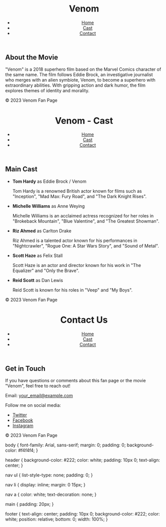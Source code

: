 <!DOCTYPE html>
<html lang="en">
<head>
    <meta charset="UTF-8">
    <meta name="viewport" content="width=device-width, initial-scale=1.0">
    <title>Venom - Home</title>
    <link rel="stylesheet" href="styles.css">
</head>
<body>
    <header>
        <h1>Venom</h1>
        <nav>
            <ul>
                <li><a href="index.html">Home</a></li>
                <li><a href="cast.html">Cast</a></li>
                <li><a href="contact.html">Contact</a></li>
            </ul>
        </nav>
    </header>
    <main>
        <section>
            <h2>About the Movie</h2>
            <p>
                "Venom" is a 2018 superhero film based on the Marvel Comics character of the same name. 
                The film follows Eddie Brock, an investigative journalist who merges with an alien symbiote, Venom, 
                to become a superhero with extraordinary abilities. With gripping action and dark humor, the film explores themes of identity and morality.
            </p>
        </section>
    </main>
    <footer>
        <p>&copy; 2023 Venom Fan Page</p>
    </footer>
</body>
</html>
<html lang="en">
<head>
    <meta charset="UTF-8">
    <meta name="viewport" content="width=device-width, initial-scale=1.0">
    <title>Venom - Cast</title>
    <link rel="stylesheet" href="styles.css">
</head>
<body>
    <header>
        <h1>Venom - Cast</h1>
        <nav>
            <ul>
                <li><a href="index.html">Home</a></li>
                <li><a href="cast.html">Cast</a></li>
                <li><a href="contact.html">Contact</a></li>
            </ul>
        </nav>
    </header>
    <main>
        <section>
            <h2>Main Cast</h2>
            <ul>
                <li>
                    <strong>Tom Hardy</strong> as Eddie Brock / Venom
                    <p>Tom Hardy is a renowned British actor known for films such as "Inception", "Mad Max: Fury Road", and "The Dark Knight Rises".</p>
                </li>
                <li>
                    <strong>Michelle Williams</strong> as Anne Weying
                    <p>Michelle Williams is an acclaimed actress recognized for her roles in "Brokeback Mountain", "Blue Valentine", and "The Greatest Showman".</p>
                </li>
                <li>
                    <strong>Riz Ahmed</strong> as Carlton Drake
                    <p>Riz Ahmed is a talented actor known for his performances in "Nightcrawler", "Rogue One: A Star Wars Story", and "Sound of Metal".</p>
                </li>
                <li>
                    <strong>Scott Haze</strong> as Felix Stall
                    <p>Scott Haze is an actor and director known for his work in "The Equalizer" and "Only the Brave".</p>
                </li>
                <li>
                    <strong>Reid Scott</strong> as Dan Lewis
                    <p>Reid Scott is known for his roles in "Veep" and "My Boys".</p>
                </li>
            </ul>
        </section>
    </main>
    <footer>
        <p>&copy; 2023 Venom Fan Page</p>
    </footer>
</body>
</html>
<html lang="en">
<head>
    <meta charset="UTF-8">
    <meta name="viewport" content="width=device-width, initial-scale=1.0">
    <title>Venom - Contact</title>
    <link rel="stylesheet" href="styles.css">
</head>
<body>
    <header>
        <h1>Contact Us</h1>
        <nav>
            <ul>
                <li><a href="index.html">Home</a></li>
                <li><a href="cast.html">Cast</a></li>
                <li><a href="contact.html">Contact</a></li>
            </ul>
        </nav>
    </header>
    <main>
        <section>
            <h2>Get in Touch</h2>
            <p>If you have questions or comments about this fan page or the movie "Venom", feel free to reach out!</p>
            <p>Email: <a href="mailto:melora.miller35@gmail.com">your_email@example.com</a></p>
            <p>Follow me on social media:</p>
            <ul>
                <li><a href="https://twitter.com" target="@SumLike2Smoke2">Twitter</a></li>
                <li><a href="https://facebook.com" target="MeloraLeigh">Facebook</a></li>
                <li><a href="https://instagram.com" target="cannabliss.g59">Instagram</a></li>
            </ul>
        </section>
    </main>
    <footer>
        <p>&copy; 2023 Venom Fan Page</p>
    </footer>
</body>
</html>
body {
    font-family: Arial, sans-serif;
    margin: 0;
    padding: 0;
    background-color: #f4f4f4;
}

header {
    background-color: #222;
    color: white;
    padding: 10px 0;
    text-align: center;
}

nav ul {
    list-style-type: none;
    padding: 0;
}

nav li {
    display: inline;
    margin: 0 15px;
}

nav a {
    color: white;
    text-decoration: none;
}

main {
    padding: 20px;
}

footer {
    text-align: center;
    padding: 10px 0;
    background-color: #222;
    color: white;
    position: relative;
    bottom: 0;
    width: 100%;
}

